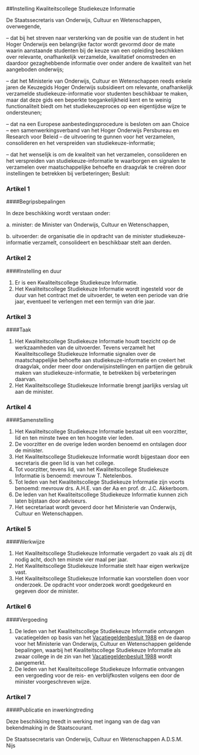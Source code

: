 <meta http-equiv='Content-Type' content='text/html; charset=utf-8' />

##Instelling Kwaliteitscollege Studiekeuze Informatie

De Staatssecretaris van Onderwijs, Cultuur en Wetenschappen,  
overwegende,

– dat bij het streven naar versterking van de positie van de student in het Hoger Onderwijs een belangrijke factor wordt gevormd door de mate waarin aanstaande studenten bij de keuze van een opleiding beschikken over relevante, onafhankelijk verzamelde, kwalitatief onomstreden en daardoor gezaghebbende informatie over onder andere de kwaliteit van het aangeboden onderwijs;

– dat het Ministerie van Onderwijs, Cultuur en Wetenschappen reeds enkele jaren de Keuzegids Hoger Onderwijs subsidieert om relevante, onafhankelijk verzamelde studiekeuze-informatie voor studenten beschikbaar te maken, maar dat deze gids een beperkte toegankelijkheid kent en te weinig functionaliteit biedt om het studiekeuzeproces op een eigentijdse wijze te ondersteunen;

– dat na een Europese aanbestedingsprocedure is besloten om aan Choice – een samenwerkingsverband van het Hoger Onderwijs Persbureau en Research voor Beleid – de uitvoering te gunnen voor het verzamelen, consolideren en het verspreiden van studiekeuze-informatie;

– dat het wenselijk is om de kwaliteit van het verzamelen, consolideren en het verspreiden van studiekeuze-informatie te waarborgen en signalen te verzamelen over maatschappelijke behoefte en draagvlak te creëren door instellingen te betrekken bij verbeteringen;
Besluit:    

### Artikel  1  

####Begripsbepalingen

In deze beschikking wordt verstaan onder: 

a. minister: de Minister van Onderwijs, Cultuur en Wetenschappen,  

b. uitvoerder: de organisatie die in opdracht van de minister studiekeuze- informatie verzamelt, consolideert en beschikbaar stelt aan derden.   

### Artikel  2  

####Instelling en duur

1.  Er is een Kwaliteitscollege Studiekeuze Informatie.   
2.  Het Kwaliteitscollege Studiekeuze Informatie wordt ingesteld voor de duur van het contract met de uitvoerder, te weten een periode van drie jaar, eventueel te verlengen met een termijn van drie jaar.  

### Artikel  3  

####Taak

1.  Het Kwaliteitscollege Studiekeuze Informatie houdt toezicht op de werkzaamheden van de uitvoerder. Tevens verzamelt het Kwaliteitscollege Studiekeuze Informatie signalen over de maatschappelijke behoefte aan studiekeuze-informatie en creëert het draagvlak, onder meer door onderwijsinstellingen en partijen die gebruik maken van studiekeuze-informatie, te betrekken bij verbeteringen daarvan.   
2.  Het Kwaliteitscollege Studiekeuze Informatie brengt jaarlijks verslag uit aan de minister.  

### Artikel  4  

####Samenstelling

1.  Het Kwaliteitscollege Studiekeuze Informatie bestaat uit een voorzitter, lid en ten minste twee en ten hoogste vier leden.   
2.  De voorzitter en de overige leden worden benoemd en ontslagen door de minister.   
3.  Het Kwaliteitscollege Studiekeuze Informatie wordt bijgestaan door een secretaris die geen lid is van het college.   
4.  Tot voorzitter, tevens lid, van het Kwaliteitscollege Studiekeuze Informatie is benoemd: mevrouw T. Netelenbos.   
5.  Tot leden van het Kwaliteitscollege Studiekeuze Informatie zijn voorts benoemd: mevrouw drs. A.H.E. van der Aa en prof. dr. J.C. Akkerboom.   
6.  De leden van het Kwaliteitscollege Studiekeuze Informatie kunnen zich laten bijstaan door adviseurs.   
7.  Het secretariaat wordt gevoerd door het Ministerie van Onderwijs, Cultuur en Wetenschappen.  

### Artikel  5  

####Werkwijze

1.  Het Kwaliteitscollege Studiekeuze Informatie vergadert zo vaak als zij dit nodig acht, doch ten minste vier maal per jaar.   
2.  Het Kwaliteitscollege Studiekeuze Informatie stelt haar eigen werkwijze vast.   
3.  Het Kwaliteitscollege Studiekeuze Informatie kan voorstellen doen voor onderzoek. De opdracht voor onderzoek wordt goedgekeurd en gegeven door de minister.  

### Artikel  6  

####Vergoeding

1.  De leden van het Kwaliteitscollege Studiekeuze Informatie ontvangen vacatiegelden op basis van het [Vacatiegeldenbesluit 1988](../../../../../../AMvB/vacatiegeldenbesluit/1988/BWBR0004317/README.md) en de daarop voor het Ministerie van Onderwijs, Cultuur en Wetenschappen geldende bepalingen, waarbij het Kwaliteitscollege Studiekeuze Informatie als zwaar college in de zin van het [Vacatiegeldenbesluit 1988](../../../../../../AMvB/vacatiegeldenbesluit/1988/BWBR0004317/README.md) wordt aangemerkt.   
2.  De leden van het Kwaliteitscollege Studiekeuze Informatie ontvangen een vergoeding voor de reis- en verblijfkosten volgens een door de minister voorgeschreven wijze.  

### Artikel  7  

####Publicatie en inwerkingtreding

Deze beschikking treedt in werking met ingang van de dag van bekendmaking in de Staatscourant. 

De 
Staatssecretaris van Onderwijs, Cultuur en Wetenschappen 
A.D.S.M. Nijs      
